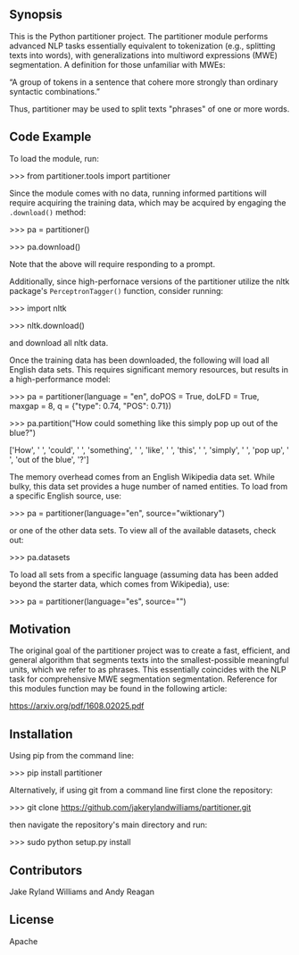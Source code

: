 ## Synopsis

This is the Python partitioner project. The partitioner module performs advanced NLP tasks essentially equivalent to tokenization (e.g., splitting texts into words), with generalizations into multiword expressions (MWE) segmentation. A definition for those unfamiliar with MWEs: 

“A group of tokens in a sentence that cohere more strongly than ordinary syntactic combinations.”

Thus, partitioner may be used to split texts "phrases" of one or more words.

## Code Example

To load the module, run:

\>\>\> from partitioner.tools import partitioner

Since the module comes with no data, running informed partitions will require acquiring the training data, which may be acquired by engaging the `.download()` method:

\>\>\> pa = partitioner()

\>\>\> pa.download()

Note that the above will require responding to a prompt.

Additionally, since high-perfornace versions of the partitioner utilize the nltk package's `PerceptronTagger()` function, consider running:

\>\>\> import nltk

\>\>\> nltk.download()

and download all nltk data.

Once the training data has been downloaded, the following will load all English data sets. This requires significant memory resources, but results in a high-performance model:

\>\>\> pa = partitioner(language = "en", doPOS = True, doLFD = True, maxgap = 8, q = {"type": 0.74, "POS": 0.71})

\>\>\> pa.partition("How could something like this simply pop up out of the blue?")

['How', ' ', 'could', ' ', 'something', ' ', 'like', ' ', 'this', ' ', 'simply', ' ', 'pop up', ' ', 'out of the blue', '?']

The memory overhead comes from an English Wikipedia data set. While bulky, this data set provides a huge number of named entities. To load from a specific English source, use:

\>\>\> pa = partitioner(language="en", source="wiktionary")

or one of the other data sets. To view all of the available datasets, check out:

\>\>\> pa.datasets

To load all sets from a specific language (assuming data has been added beyond the starter data, which comes from Wikipedia), use:

\>\>\> pa = partitioner(language="es", source="")

## Motivation

The original goal of the partitioner project was to create a fast, efficient, and general algorithm that segments texts into the smallest-possible meaningful units, which we refer to as phrases. This essentially coincides with the NLP task for comprehensive MWE segmentation segmentation. Reference for this modules function may be found in the following article:

https://arxiv.org/pdf/1608.02025.pdf

## Installation

Using pip from the command line:

\>\>\> pip install partitioner

Alternatively, if using git from a command line first clone the repository:

\>\>\> git clone https://github.com/jakerylandwilliams/partitioner.git

then navigate the repository's main directory and run:

\>\>\> sudo python setup.py install

## Contributors

Jake Ryland Williams and Andy Reagan

## License

Apache